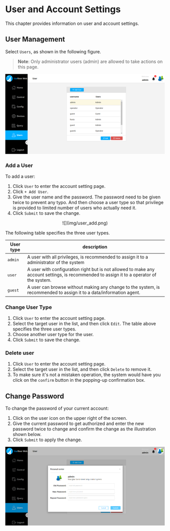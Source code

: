 # User and Account Settings

This chapter provides information on user and account settings.

## User Management

Select `Users`, as shown in the following figure. 

> **Note**: Only administrator users (admin) are allowed to take actions on this page.

<div style="text-align:center">

![](img/user.png)

</div>

### Add a User

To add a user:

1. Click `User` to enter the account setting page.
2. Click `+ Add User`.
3. Give the user name and the password. The password need to be given twice to prevent any typo. And then choose a user type so that privilege is provided to limited number of users who actually need it.
4. Click `Submit` to save the change.

  <div style="text-align:center">  ![](img/user_add.png)

   </div>

The following table specifies the three user types.

| User type | description                              |
| --------- | ---------------------------------------- |
| `admin`   | A user with all privileges, is recommended to assign it to a administrator of the system |
| `user`    | A user with configuration right but is not allowed to make any account settings, is recommended to assign it to a operator of the system. |
| `guest`   | A user can browse without making any change to the system, is recommended to assign it to a data/information agent. |

### Change User Type

1. Click `User` to enter the account setting page.
2. Select the target user in the list, and then click `Edit`. The table above specifies the three user types.
3. Choose another user type for the user.
4. Click `Submit` to save the change.

### Delete user 

1. Click `User` to enter the account setting page.
2. Select the target user in the list, and then click `Delete` to remove it.
3. To make sure it's not a mistaken operation, the system would have you click on the  `confirm` button in the popping-up confirmation box.

## Change Password

To change the password of your current account:

1. Click on the user icon on the upper right of the screen.
2. Give the current password to get authorized and enter the new password twice to change and confirm the change as the illustration shown below.
3. Click `Submit` to apply the change.

<div style="text-align:center">

![](img/user_password.png)

</div>

